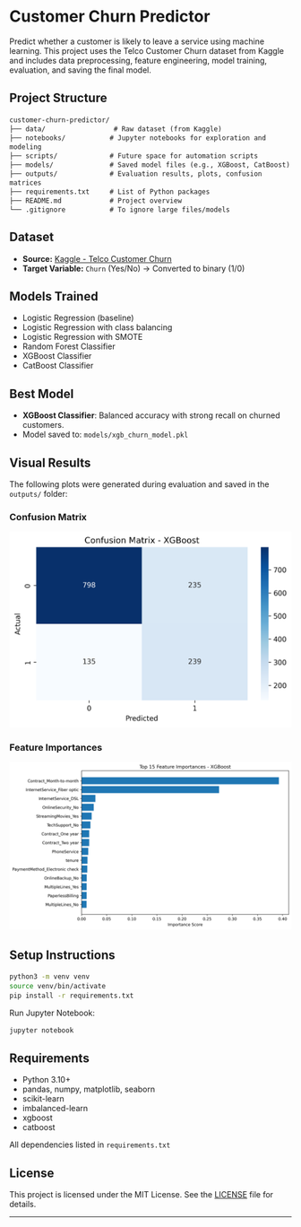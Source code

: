 # Customer Churn Predictor

Predict whether a customer is likely to leave a service using machine learning.
This project uses the Telco Customer Churn dataset from Kaggle and includes data preprocessing, feature engineering, model training, evaluation, and saving the final model.

## Project Structure

```
customer-churn-predictor/
├── data/                 # Raw dataset (from Kaggle)
├── notebooks/           # Jupyter notebooks for exploration and modeling
├── scripts/             # Future space for automation scripts
├── models/              # Saved model files (e.g., XGBoost, CatBoost)
├── outputs/             # Evaluation results, plots, confusion matrices
├── requirements.txt     # List of Python packages
├── README.md            # Project overview
└── .gitignore           # To ignore large files/models
```

## Dataset

- **Source:** [Kaggle - Telco Customer Churn](https://www.kaggle.com/datasets/blastchar/telco-customer-churn)
- **Target Variable:** `Churn` (Yes/No) → Converted to binary (1/0)

## Models Trained

- Logistic Regression (baseline)
- Logistic Regression with class balancing
- Logistic Regression with SMOTE
- Random Forest Classifier
- XGBoost Classifier
- CatBoost Classifier

## Best Model

- **XGBoost Classifier**: Balanced accuracy with strong recall on churned customers.
- Model saved to: `models/xgb_churn_model.pkl`

## Visual Results

The following plots were generated during evaluation and saved in the `outputs/` folder:

### Confusion Matrix
![Confusion Matrix](outputs/confusion_matrix_xgb.png)

### Feature Importances
![Feature Importances](outputs/feature_importance_xgb.png)

## Setup Instructions

```bash
python3 -m venv venv
source venv/bin/activate
pip install -r requirements.txt
```

Run Jupyter Notebook:

```bash
jupyter notebook
```

## Requirements

- Python 3.10+
- pandas, numpy, matplotlib, seaborn
- scikit-learn
- imbalanced-learn
- xgboost
- catboost

All dependencies listed in `requirements.txt`

## License

This project is licensed under the MIT License. See the [LICENSE](LICENSE) file for details.

---
